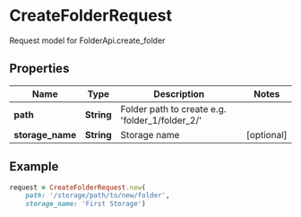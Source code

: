 # CreateFolderRequest

Request model for FolderApi.create_folder

## Properties

Name | Type | Description | Notes
---- | ---- | ----------- | -----
**path** |**String** |Folder path to create e.g. 'folder_1/folder_2/' |
**storage_name** |**String** |Storage name |[optional] 

## Example
```ruby
request = CreateFolderRequest.new(
    path: '/storage/path/to/new/folder',
    storage_name: 'First Storage')
```
